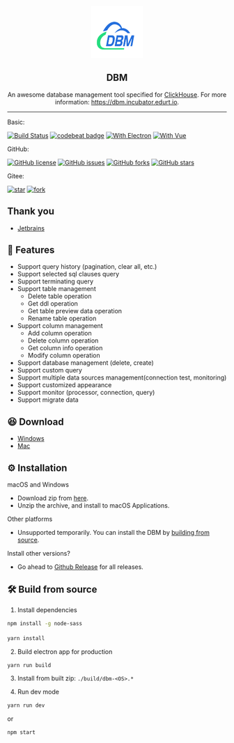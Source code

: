 <br />
<p align="center">
    <a href="https://github.com/EdurtIO/incubator-dbm">
      <img src="static/images/logo.svg" alt="Logo" width="120px" height="120px">
    </a>
    <h2 align="center">DBM</h3>
    <p align="center">
    An awesome database management tool specified for <a href='https://clickhouse.tech'>ClickHouse</a>. For more information: <a href='https://dbm.incubator.edurt.io'>https://dbm.incubator.edurt.io</a>.
    <br />
  </p>
</p>

---

Basic:

[![Build Status](https://travis-ci.com/EdurtIO/incubator-dbm.svg?branch=master)](https://www.travis-ci.com/github/EdurtIO/incubator-dbm)
[![codebeat badge](https://codebeat.co/badges/a291d700-2d4b-435f-aa70-468bd1800d19)](https://codebeat.co/projects/github-com-edurtio-incubator-dbm-master)
[![With Electron](https://img.shields.io/badge/with-electron-blue.svg)](https://electronjs.org/) 
[![With Vue](https://img.shields.io/badge/with-vue-blue.svg)](http://vuejs.org/)

GitHub:

[![GitHub license](https://img.shields.io/github/license/EdurtIO/incubator-dbm?style=for-the-badge)](https://github.com/EdurtIO/incubator-dbm/blob/master/LICENSE)
[![GitHub issues](https://img.shields.io/github/issues/EdurtIO/incubator-dbm?style=for-the-badge)](https://github.com/EdurtIO/incubator-dbm/issues)
[![GitHub forks](https://img.shields.io/github/forks/EdurtIO/incubator-dbm?style=for-the-badge)](https://github.com/EdurtIO/incubator-dbm/network)
[![GitHub stars](https://img.shields.io/github/stars/EdurtIO/incubator-dbm?style=for-the-badge)](https://github.com/EdurtIO/incubator-dbm/stargazers)

Gitee:

[![star](https://gitee.com/EdurtIO/incubator-dbm/badge/star.svg?theme=dark)](https://gitee.com/EdurtIO/incubator-dbm/stargazers)
[![fork](https://gitee.com/EdurtIO/incubator-dbm/badge/fork.svg?theme=dark)](https://gitee.com/EdurtIO/incubator-dbm/members)

## Thank you

- [Jetbrains](https://www.jetbrains.com/)

## :rocket: Features

- Support query history (pagination, clear all, etc.)
- Support selected sql clauses query
- Support terminating query
- Support table management
  - Delete table operation
  - Get ddl operation
  - Get table preview data operation
  - Rename table operation
- Support column management
  - Add column operation
  - Delete column operation
  - Get column info operation
  - Modify column operation
- Support database management (delete, create)
- Support custom query
- Support multiple data sources management(connection test, monitoring)
- Support customized appearance
- Support monitor (processor, connection, query)
- Support migrate data

## :laughing: Download

- [Windows](https://github.com/EdurtIO/incubator-dbm/releases/download/1.4.0/dbm-win.zip)
- [Mac](https://github.com/EdurtIO/incubator-dbm/releases/download/1.4.0/dbm-mac.tar.gz)

## :gear: Installation

macOS and Windows

- Download zip from [here](https://github.com/EdurtIO/incubator-dbm/releases).
- Unzip the archive, and install to macOS Applications.

Other platforms

- Unsupported temporarily. You can install the DBM by [building from source](#hammer_and_wrench-build-from-source).

Install other versions?

- Go ahead to [Github Release](https://github.com/EdurtIO/incubator-dbm/releases) for all releases.

## :hammer_and_wrench: Build from source

1. Install dependencies

```bash
npm install -g node-sass

yarn install
```

2. Build electron app for production

```bash
yarn run build
```

3. Install from built zip: `./build/dbm-<OS>.*`

4. Run dev mode

```bash
yarn run dev
```

or

```bash
npm start
```
